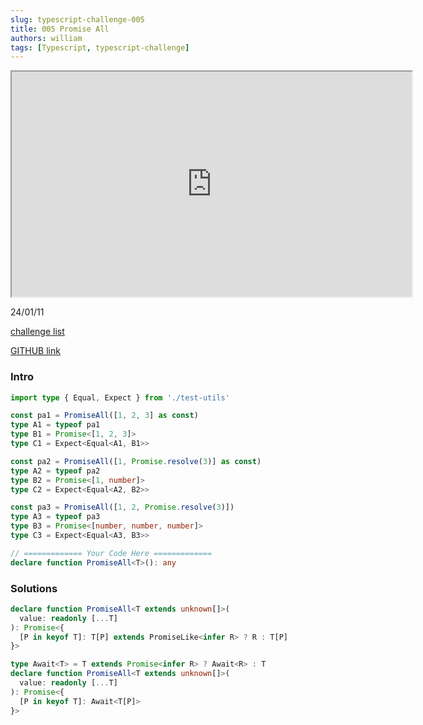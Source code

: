 ```yaml
---
slug: typescript-challenge-005
title: 005 Promise All
authors: william
tags: [Typescript, typescript-challenge]
---
```


<iframe width="640" height="360" src="https://www.youtube.com/embed/VJgin0N7m7I?list=PLOlZuxYbPik180vcJfsAM6xHYLVxrEgHC" title="Promise.all with John Chadwick - TypeScript Type Challenges #20 [MEDIUM]" allow="accelerometer; autoplay; clipboard-write; encrypted-media; gyroscope; picture-in-picture; web-share"></iframe>

24/01/11

[challenge list](https://github.com/type-challenges/type-challenges/issues/21338)

[GITHUB link](https://github.com/type-challenges/type-challenges/issues/22460)

### Intro

```typescript
import type { Equal, Expect } from './test-utils'

const pa1 = PromiseAll([1, 2, 3] as const)
type A1 = typeof pa1
type B1 = Promise<[1, 2, 3]>
type C1 = Expect<Equal<A1, B1>>

const pa2 = PromiseAll([1, Promise.resolve(3)] as const)
type A2 = typeof pa2
type B2 = Promise<[1, number]>
type C2 = Expect<Equal<A2, B2>>

const pa3 = PromiseAll([1, 2, Promise.resolve(3)])
type A3 = typeof pa3
type B3 = Promise<[number, number, number]>
type C3 = Expect<Equal<A3, B3>>

// ============= Your Code Here =============
declare function PromiseAll<T>(): any
```

### Solutions

```typescript
declare function PromiseAll<T extends unknown[]>(
  value: readonly [...T]
): Promise<{
  [P in keyof T]: T[P] extends PromiseLike<infer R> ? R : T[P]
}>

type Await<T> = T extends Promise<infer R> ? Await<R> : T
declare function PromiseAll<T extends unknown[]>(
  value: readonly [...T]
): Promise<{
  [P in keyof T]: Await<T[P]>
}>
```
